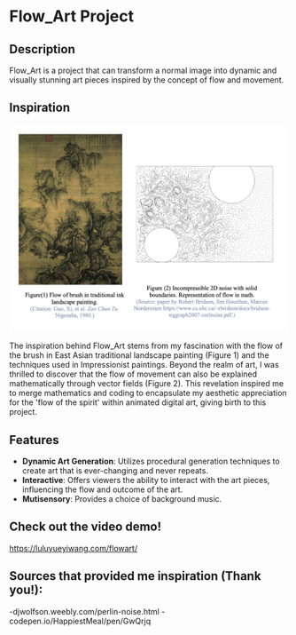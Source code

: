 # Flow_Art Project

## Description

Flow_Art is a project that can transform a normal image into dynamic and visually stunning art pieces inspired by the concept of flow and movement.

## Inspiration
<p align="center">
<img src="Flow_Art_ReadMe_Inspiration.png" width="700" alt="Flow Art Example">
</p>

The inspiration behind Flow_Art stems from my fascination with the flow of the brush in East Asian traditional landscape painting (Figure 1) and the techniques used in Impressionist paintings. Beyond the realm of art, I was thrilled to discover that the flow of movement can also be explained mathematically through vector fields (Figure 2). This revelation inspired me to merge mathematics and coding to encapsulate my aesthetic appreciation for the 'flow of the spirit' within animated digital art, giving birth to this project.

## Features

- **Dynamic Art Generation**: Utilizes procedural generation techniques to create art that is ever-changing and never repeats.
- **Interactive**: Offers viewers the ability to interact with the art pieces, influencing the flow and outcome of the art.
- **Mutisensory**: Provides a choice of background music.

## Check out the video demo!

https://luluyueyiwang.com/flowart/


## Sources that provided me inspiration (Thank you!):
-djwolfson.weebly.com/perlin-noise.html
-codepen.io/HappiestMeal/pen/GwQrjq

